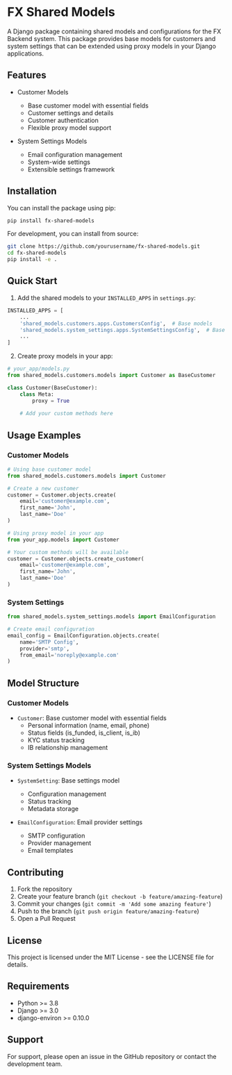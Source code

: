 # FX Shared Models

A Django package containing shared models and configurations for the FX Backend system. This package provides base models for customers and system settings that can be extended using proxy models in your Django applications.

## Features

- Customer Models
  - Base customer model with essential fields
  - Customer settings and details
  - Customer authentication
  - Flexible proxy model support

- System Settings Models
  - Email configuration management
  - System-wide settings
  - Extensible settings framework

## Installation

You can install the package using pip:

```bash
pip install fx-shared-models
```

For development, you can install from source:

```bash
git clone https://github.com/yourusername/fx-shared-models.git
cd fx-shared-models
pip install -e .
```

## Quick Start

1. Add the shared models to your `INSTALLED_APPS` in `settings.py`:

```python
INSTALLED_APPS = [
    ...
    'shared_models.customers.apps.CustomersConfig',  # Base models
    'shared_models.system_settings.apps.SystemSettingsConfig',  # Base system settings
    ...
]
```

2. Create proxy models in your app:

```python
# your_app/models.py
from shared_models.customers.models import Customer as BaseCustomer

class Customer(BaseCustomer):
    class Meta:
        proxy = True
        
    # Add your custom methods here
```

## Usage Examples

### Customer Models

```python
# Using base customer model
from shared_models.customers.models import Customer

# Create a new customer
customer = Customer.objects.create(
    email='customer@example.com',
    first_name='John',
    last_name='Doe'
)

# Using proxy model in your app
from your_app.models import Customer

# Your custom methods will be available
customer = Customer.objects.create_customer(
    email='customer@example.com',
    first_name='John',
    last_name='Doe'
)
```

### System Settings

```python
from shared_models.system_settings.models import EmailConfiguration

# Create email configuration
email_config = EmailConfiguration.objects.create(
    name='SMTP Config',
    provider='smtp',
    from_email='noreply@example.com'
)
```

## Model Structure

### Customer Models

- `Customer`: Base customer model with essential fields
  - Personal information (name, email, phone)
  - Status fields (is_funded, is_client, is_ib)
  - KYC status tracking
  - IB relationship management

### System Settings Models

- `SystemSetting`: Base settings model
  - Configuration management
  - Status tracking
  - Metadata storage

- `EmailConfiguration`: Email provider settings
  - SMTP configuration
  - Provider management
  - Email templates

## Contributing

1. Fork the repository
2. Create your feature branch (`git checkout -b feature/amazing-feature`)
3. Commit your changes (`git commit -m 'Add some amazing feature'`)
4. Push to the branch (`git push origin feature/amazing-feature`)
5. Open a Pull Request

## License

This project is licensed under the MIT License - see the LICENSE file for details.

## Requirements

- Python >= 3.8
- Django >= 3.0
- django-environ >= 0.10.0

## Support

For support, please open an issue in the GitHub repository or contact the development team. 
